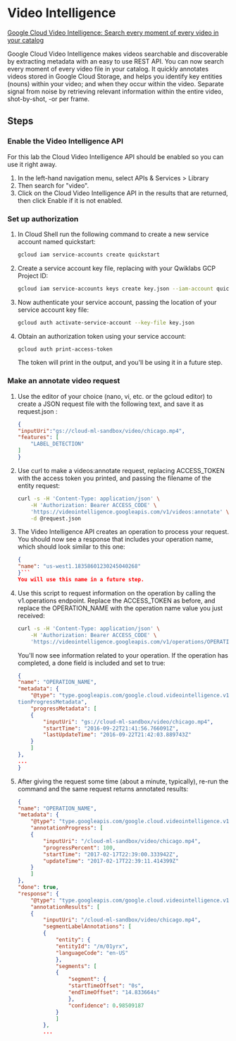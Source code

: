 # Video Intelligence
[Google Cloud Video Intelligence: Search every moment of every video in your catalog](https://youtu.be/Z2eOfK2rzbs)

Google Cloud Video Intelligence makes videos searchable and discoverable by extracting metadata with an easy to use REST API. You can now search every moment of every video file in your catalog. It quickly annotates videos stored in Google Cloud Storage, and helps you identify key entities (nouns) within your video; and when they occur within the video. Separate signal from noise by retrieving relevant information within the entire video, shot-by-shot, -or per frame.

## Steps
### Enable the Video Intelligence API

For this lab the Cloud Video Intelligence API should be enabled so you can use it right away. 

1. In the left-hand navigation menu, select APIs & Services > Library
2. Then search for "video".
3. Click on the Cloud Video Intelligence API in the results that are returned, then click Enable if it is not enabled.

### Set up authorization

1. In Cloud Shell run the following command to create a new service account named quickstart:
    ```sh
    gcloud iam service-accounts create quickstart
    ```
2. Create a service account key file, replacing <your-project-123> with your Qwiklabs GCP Project ID:
    ```sh
    gcloud iam service-accounts keys create key.json --iam-account quickstart@<your-project-123>.iam.gserviceaccount.com
    ```
3. Now authenticate your service account, passing the location of your service account key file:
    ```sh
    gcloud auth activate-service-account --key-file key.json
    ```
4. Obtain an authorization token using your service account:
    ```sh
    gcloud auth print-access-token
    ```
    The token will print in the output, and you'll be using it in a future step.

### Make an annotate video request
1. Use the editor of your choice (nano, vi, etc. or the gcloud editor) to create a JSON request file with the following text, and save it as request.json :
    ```json
    {
    "inputUri":"gs://cloud-ml-sandbox/video/chicago.mp4",
    "features": [
        "LABEL_DETECTION"
    ]
    }
    ```

2. Use curl to make a videos:annotate request, replacing ACCESS_TOKEN with the access token you printed, and passing the filename of the entity request:
    ```sh
    curl -s -H 'Content-Type: application/json' \
        -H 'Authorization: Bearer ACCESS_CODE' \
        'https://videointelligence.googleapis.com/v1/videos:annotate' \
        -d @request.json
    ```
3. The Video Intelligence API creates an operation to process your request. You should now see a response that includes your operation name, which should look similar to this one:
    ```json
    {
    "name": "us-west1.18358601230245040268"
    }```
    You will use this name in a future step.
4. Use this script to request information on the operation by calling the v1.operations endpoint. Replace the ACCESS_TOKEN as before, and replace the OPERATION_NAME with the operation name value you just received:
    ```sh
    curl -s -H 'Content-Type: application/json' \
        -H 'Authorization: Bearer ACCESS_CODE' \
        'https://videointelligence.googleapis.com/v1/operations/OPERATION_NAME'
    ```
    You'll now see information related to your operation. If the operation has completed, a done field is included and set to true:
    ```json
    {
    "name": "OPERATION_NAME",
    "metadata": {
        "@type": "type.googleapis.com/google.cloud.videointelligence.v1.Annota
    tionProgressMetadata",
        "progressMetadata": [
        {
            "inputUri": "gs://cloud-ml-sandbox/video/chicago.mp4",
            "startTime": "2016-09-22T21:41:56.766091Z",
            "lastUpdateTime": "2016-09-22T21:42:03.889743Z"
        }
        ]
    },
    ...
    }
    ```

4. After giving the request some time (about a minute, typically), re-run the command and the same request returns annotated results:
    ```json
    {
    "name": "OPERATION_NAME",
    "metadata": {
        "@type": "type.googleapis.com/google.cloud.videointelligence.v1.AnnotateVideoProgress",
        "annotationProgress": [
        {
            "inputUri": "/cloud-ml-sandbox/video/chicago.mp4",
            "progressPercent": 100,
            "startTime": "2017-02-17T22:39:00.333942Z",
            "updateTime": "2017-02-17T22:39:11.414399Z"
        }
        ]
    },
    "done": true,
    "response": {
        "@type": "type.googleapis.com/google.cloud.videointelligence.v1.AnnotateVideoResponse",
        "annotationResults": [
        {
            "inputUri": "/cloud-ml-sandbox/video/chicago.mp4",
            "segmentLabelAnnotations": [
            {
                "entity": {
                "entityId": "/m/01yrx",
                "languageCode": "en-US"
                },
                "segments": [
                {
                    "segment": {
                    "startTimeOffset": "0s",
                    "endTimeOffset": "14.833664s"
                    },
                    "confidence": 0.98509187
                }
                ]
            },
            ...
    ```